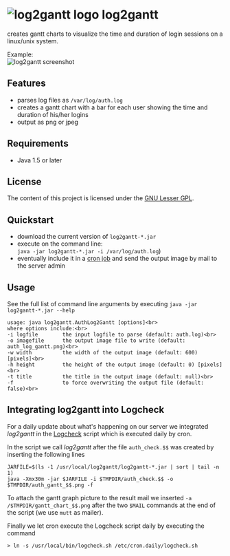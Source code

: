 # ![log2gantt logo](https://raw.github.com/gensth/log2gantt/master/images/logo_64.png) log2gantt

creates gantt charts to visualize the time and duration of login sessions on a linux/unix system.

Example:  
![log2gantt screenshot](https://raw.github.com/gensth/log2gantt/master/images/auth_log_gantt.png)

<!--
Project Labels: security monitoring linux unix login session gantt visualize image cron java command visualization logcheck
-->

## Features

*   parses log files as `/var/log/auth.log`
*   creates a gantt chart with a bar for each user showing the time and duration of his/her logins
*   output as png or jpeg

## Requirements

*   Java 1.5 or later

## License

The content of this project is licensed under the [GNU Lesser GPL](https://github.com/gensth/log2gantt/blob/master/license-LGPL.txt).

## Quickstart

*   download the current version of `log2gantt-*.jar`
*   execute on the command line:  
    `java -jar log2gantt-*.jar -i /var/log/auth.log`)
*   eventually include it in a [cron job](#deploy_logcheck) and send the output image by mail to the server admin

## Usage

See the full list of command line arguments by executing `java -jar log2gantt-*.jar --help`

```
usage: java log2gantt.AuthLog2Gantt [options]<br>
where options include:<br>
-i logfile        the input logfile to parse (default: auth.log)<br>
-o imagefile      the output image file to write (default: auth_log_gantt.png)<br>
-w width          the width of the output image (default: 600) [pixels]<br>
-h height         the height of the output image (default: 0) [pixels]<br>
-t title          the title in the output image (default: null)<br>
-f                to force overwriting the output file (default: false)<br>
```

<a name="deploy_logcheck"></a>
## Integrating log2gantt into Logcheck

For a daily update about what's happening on our server we integrated _log2gantt_ in the [Logcheck](http://logcheck.org) script which is executed daily by cron.

In the script we call _log2gantt_ after the file `auth_check.$$` was created by inserting the following lines

```
JARFILE=$(ls -1 /usr/local/log2gantt/log2gantt-*.jar | sort | tail -n 1)
java -Xmx30m -jar $JARFILE -i $TMPDIR/auth_check.$$ -o $TMPDIR/auth_gantt_$$.png -f
```

To attach the gantt graph picture to the result mail we inserted `-a /$TMPDIR/gantt_chart_$$.png` after the two `$MAIL` commands at the end of the script (we use `mutt` as mailer).

Finally we let cron execute the Logcheck script daily by executing the command

```
> ln -s /usr/local/bin/logcheck.sh /etc/cron.daily/logcheck.sh
```
